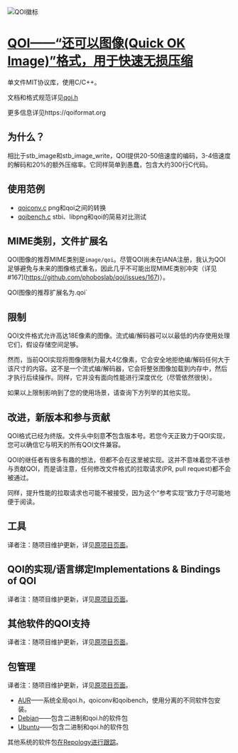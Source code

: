 ![QOI徽标](C:\git\Blog\Develop\QOI\Translation\github\qoi-logo.svg)

# [QOI——“还可以图像(Quick OK Image)”格式，用于快速无损压缩](https://github.com/phoboslab/qoi/tree/master)

单文件MIT协议库，使用C/C++。

文档和格式规范详见[qoi.h](https://github.com/phoboslab/qoi/blob/master/qoi.h)

更多信息详见https://qoiformat.org


## 为什么？

相比于stb_image和stb_image_write，QOI提供20-50倍速度的编码，3-4倍速度的解码和20%的额外压缩率。它同样简单到愚蠢，包含大约300行C代码。


## 使用范例

- [qoiconv.c](https://github.com/phoboslab/qoi/blob/master/qoiconv.c)
png和qoi之间的转换
 - [qoibench.c](https://github.com/phoboslab/qoi/blob/master/qoibench.c)
stbi、libpng和qoi的简易对比测试


## MIME类别，文件扩展名

QOI图像的推荐MIME类别是`image/qoi`。尽管QOI尚未在IANA注册，我认为QOI足够避免与未来的图像格式重名，因此几乎不可能出现MIME类别冲突（详见#167](https://github.com/phoboslab/qoi/issues/167)）。

QOI图像的推荐扩展名为.qoi`


## 限制

QOI文件格式允许高达18E像素的图像。流式编/解码器可以以最低的内存使用处理它们，假设存储空间足够。

然而，当前QOI实现将图像限制为最大4亿像素，它会安全地拒绝编/解码任何大于该尺寸的内容。这不是一个流式编/解码器，它会将整张图像加载到内存中，然后才执行后续操作。同样，它并没有面向性能进行深度优化（尽管依然很快）。

如果以上限制影响到了您的使用场景，请查询下方列举的其他实现。


## 改进，新版本和参与贡献

QOI格式已经为终版。文件头中刻意**不**包含版本号。若您今天正致力于QOI实现，您可以确信它与明天的所有QOI文件兼容。

QOI的继任者有很多有趣的想法，但都不会在这里被实现。这并不意味着您不该参与贡献QOI，而是请注意，任何修改文件格式的拉取请求(PR, pull request)都不会被通过。

同样，提升性能的拉取请求也可能不被接受，因为这个“参考实现”致力于尽可能地便于阅读。

## 工具

译者注：随项目维护更新，详见[原项目页面](https://github.com/phoboslab/qoi/tree/master)。

## QOI的实现/语言绑定Implementations & Bindings of QOI

译者注：随项目维护更新，详见[原项目页面](https://github.com/phoboslab/qoi/tree/master)。

## 其他软件的QOI支持

译者注：随项目维护更新，详见[原项目页面](https://github.com/phoboslab/qoi/tree/master)。

## 包管理

译者注：随项目维护更新，详见[原项目页面](https://github.com/phoboslab/qoi/tree/master)。

- [AUR](https://aur.archlinux.org/pkgbase/qoi-git/)——系统全局qoi.h，qoiconv和qoibench，使用分离的不同软件包安装。
- [Debian](https://packages.debian.org/bookworm/source/qoi)——包含二进制和qoi.h的软件包
- [Ubuntu](https://launchpad.net/ubuntu/+source/qoi)——包含二进制和qoi.h的软件包

其他系统的软件包[在Repology进行跟踪](https://repology.org/project/qoi/versions)。